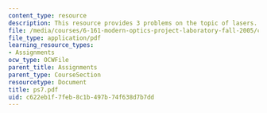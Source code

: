 ```yaml
---
content_type: resource
description: This resource provides 3 problems on the topic of lasers.
file: /media/courses/6-161-modern-optics-project-laboratory-fall-2005/c622eb1f7feb8c1b497b74f638d7b7dd_ps7.pdf
file_type: application/pdf
learning_resource_types:
- Assignments
ocw_type: OCWFile
parent_title: Assignments
parent_type: CourseSection
resourcetype: Document
title: ps7.pdf
uid: c622eb1f-7feb-8c1b-497b-74f638d7b7dd
---
```

